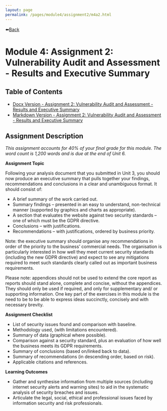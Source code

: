 ```yaml
---
layout: page
permalink: /pages/module4/assignment2/m4a2.html
---
```


⬅️[Back](/pages/module4.html)

# Module 4: Assignment 2: Vulnerability Audit and Assessment - Results and Executive Summary

## Table of Contents

- [Docx Version - Assignment 2: Vulnerability Audit and Assessment - Results and Executive Summary](/pages/module4/assignment2/TW_Copperplate_ExecutiveSummary_M4A2.docx)
- [Markdown Version - Assignment 2: Vulnerability Audit and Assessment - Results and Executive Summary](/pages/module4/assignment2/tw-copperplate-executivesummary-m4a2.html)

## Assignment Description

*This assignment accounts for 40% of your final grade for this module. The word count is 1,200 words and is due at the end of Unit 6.*

**Assignment Topic**

Following your analysis document that you submitted in Unit 3, you should now produce an executive summary that pulls together your findings, recommendations and conclusions in a clear and unambiguous format. It should consist of:

- A brief summary of the work carried out.
- Summary findings – presented in an easy to understand, non-technical manner (supported by graphics and charts as appropriate).
- A section that evaluates the website against two security standards – one of which must be the GDPR directive.
- Conclusions – with justifications.
- Recommendations – with justifications, ordered by business priority.

Note: the executive summary should organise any recommendations in order of the priority to the business’ commercial needs. The organisation is particularly interested in how well they meet current security standards (including the new GDPR directive) and expect to see any mitigations required to meet such standards clearly called out as important business requirements.

Please note: appendices should not be used to extend the core report as reports should stand alone, complete and concise, without the appendices. They should only be used if required, and only for supplementary and/ or supporting information. One key part of the exercises in this module is the need to be to be able to express ideas succinctly, concisely and with necessary brevity.

**Assignment Checklist**

- List of security issues found and comparison with baseline.
- Methodology used, (with limitations encountered).
- Summary of data (graphical where possible).
- Comparison against a security standard, plus an evaluation of how well the business meets its GDPR requirements.
- Summary of conclusions (based on/linked back to data).
- Summary of recommendations (in descending order, based on risk).
- Applicable citations and references.

**Learning Outcomes**

- Gather and synthesise information from multiple sources (including internet security alerts and warning sites) to aid in the systematic analysis of security breaches and issues.
- Articulate the legal, social, ethical and professional issues faced by information security and risk professionals.
